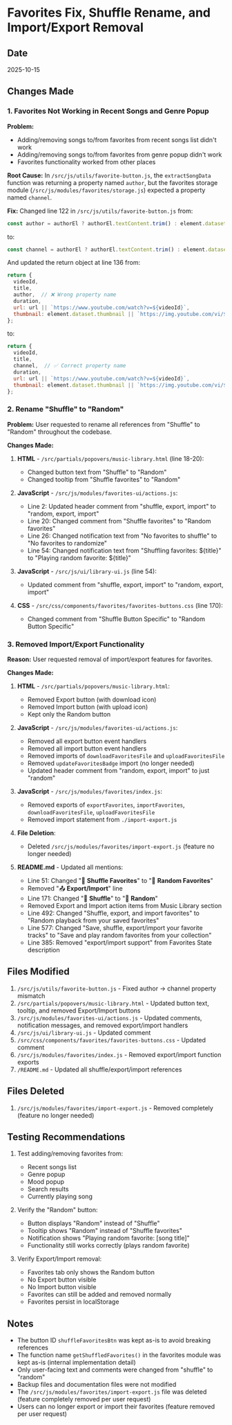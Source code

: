 # Favorites Fix, Shuffle Rename, and Import/Export Removal

## Date

2025-10-15

## Changes Made

### 1. Favorites Not Working in Recent Songs and Genre Popup

**Problem:**

- Adding/removing songs to/from favorites from recent songs list didn't work
- Adding/removing songs to/from favorites from genre popup didn't work
- Favorites functionality worked from other places

**Root Cause:**
In `/src/js/utils/favorite-button.js`, the `extractSongData` function was returning a property named `author`, but the
favorites storage module (`/src/js/modules/favorites/storage.js`) expected a property named `channel`.

**Fix:**
Changed line 122 in `/src/js/utils/favorite-button.js` from:

```javascript
const author = authorEl ? authorEl.textContent.trim() : element.dataset.author || "Unknown Artist";
```

to:

```javascript
const channel = authorEl ? authorEl.textContent.trim() : element.dataset.channel || "Unknown Channel";
```

And updated the return object at line 136 from:

```javascript
return {
  videoId,
  title,
  author,  // ❌ Wrong property name
  duration,
  url: url || `https://www.youtube.com/watch?v=${videoId}`,
  thumbnail: element.dataset.thumbnail || `https://img.youtube.com/vi/${videoId}/mqdefault.jpg`
};
```

to:

```javascript
return {
  videoId,
  title,
  channel,  // ✅ Correct property name
  duration,
  url: url || `https://www.youtube.com/watch?v=${videoId}`,
  thumbnail: element.dataset.thumbnail || `https://img.youtube.com/vi/${videoId}/mqdefault.jpg`
};
```

### 2. Rename "Shuffle" to "Random"

**Problem:**
User requested to rename all references from "Shuffle" to "Random" throughout the codebase.

**Changes Made:**

1. **HTML** - `/src/partials/popovers/music-library.html` (line 18-20):
    - Changed button text from "Shuffle" to "Random"
    - Changed tooltip from "Shuffle favorites" to "Random"

2. **JavaScript** - `/src/js/modules/favorites-ui/actions.js`:
    - Line 2: Updated header comment from "shuffle, export, import" to "random, export, import"
    - Line 20: Changed comment from "Shuffle favorites" to "Random favorites"
    - Line 26: Changed notification text from "No favorites to shuffle" to "No favorites to randomize"
    - Line 54: Changed notification text from "Shuffling favorites: ${title}" to "Playing random favorite: ${title}"

3. **JavaScript** - `/src/js/ui/library-ui.js` (line 54):
    - Updated comment from "shuffle, export, import" to "random, export, import"

4. **CSS** - `/src/css/components/favorites/favorites-buttons.css` (line 170):
    - Changed comment from "Shuffle Button Specific" to "Random Button Specific"

### 3. Removed Import/Export Functionality

**Reason:**
User requested removal of import/export features for favorites.

**Changes Made:**

1. **HTML** - `/src/partials/popovers/music-library.html`:
    - Removed Export button (with download icon)
    - Removed Import button (with upload icon)
    - Kept only the Random button

2. **JavaScript** - `/src/js/modules/favorites-ui/actions.js`:
    - Removed all export button event handlers
    - Removed all import button event handlers
    - Removed imports of `downloadFavoritesFile` and `uploadFavoritesFile`
    - Removed `updateFavoritesBadge` import (no longer needed)
    - Updated header comment from "random, export, import" to just "random"

3. **JavaScript** - `/src/js/modules/favorites/index.js`:
    - Removed exports of `exportFavorites`, `importFavorites`, `downloadFavoritesFile`, `uploadFavoritesFile`
    - Removed import statement from `./import-export.js`

4. **File Deletion**:
    - Deleted `/src/js/modules/favorites/import-export.js` (feature no longer needed)

5. **README.md** - Updated all mentions:
    - Line 51: Changed "🔀 **Shuffle Favorites**" to "🔀 **Random Favorites**"
    - Removed "📤 **Export/Import**" line
    - Line 171: Changed "🔀 **Shuffle**" to "🔀 **Random**"
    - Removed Export and Import action items from Music Library section
    - Line 492: Changed "Shuffle, export, and import favorites" to "Random playback from your saved favorites"
    - Line 577: Changed "Save, shuffle, export/import your favorite tracks" to "Save and play random favorites from your
      collection"
    - Line 385: Removed "export/import support" from Favorites State description

## Files Modified

1. `/src/js/utils/favorite-button.js` - Fixed author → channel property mismatch
2. `/src/partials/popovers/music-library.html` - Updated button text, tooltip, and removed Export/Import buttons
3. `/src/js/modules/favorites-ui/actions.js` - Updated comments, notification messages, and removed export/import
   handlers
4. `/src/js/ui/library-ui.js` - Updated comment
5. `/src/css/components/favorites/favorites-buttons.css` - Updated comment
6. `/src/js/modules/favorites/index.js` - Removed export/import function exports
7. `/README.md` - Updated all shuffle/export/import references

## Files Deleted

1. `/src/js/modules/favorites/import-export.js` - Removed completely (feature no longer needed)

## Testing Recommendations

1. Test adding/removing favorites from:
    - Recent songs list
    - Genre popup
    - Mood popup
    - Search results
    - Currently playing song

2. Verify the "Random" button:
    - Button displays "Random" instead of "Shuffle"
    - Tooltip shows "Random" instead of "Shuffle favorites"
    - Notification shows "Playing random favorite: [song title]"
    - Functionality still works correctly (plays random favorite)

3. Verify Export/Import removal:
    - Favorites tab only shows the Random button
    - No Export button visible
    - No Import button visible
    - Favorites can still be added and removed normally
    - Favorites persist in localStorage

## Notes

- The button ID `shuffleFavoritesBtn` was kept as-is to avoid breaking references
- The function name `getShuffledFavorites()` in the favorites module was kept as-is (internal implementation detail)
- Only user-facing text and comments were changed from "shuffle" to "random"
- Backup files and documentation files were not modified
- The `/src/js/modules/favorites/import-export.js` file was deleted (feature completely removed per user request)
- Users can no longer export or import their favorites (feature removed per user request)
